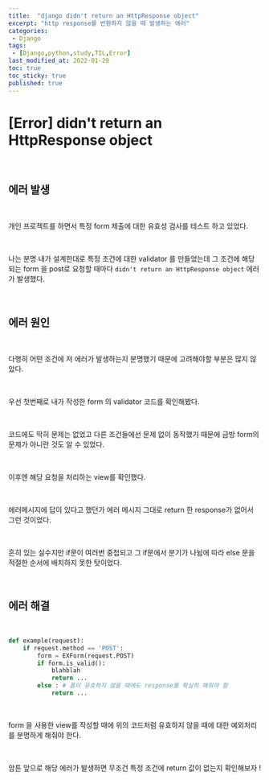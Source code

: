 ```yaml
---
title:  "django didn't return an HttpResponse object"
excerpt: "http response를 반환하지 않을 때 발생하는 에러"
categories:
 - Django
tags:
 - [Django,python,study,TIL,Error]
last_modified_at: 2022-01-29
toc: true
toc_sticky: true
published: true
---
```


# [Error] didn't return an HttpResponse object

<br>



## 에러 발생

<br>

개인 프로젝트를 하면서 특정 form 제출에 대한 유효성 검사를 테스트 하고 있었다.

<br>

나는 분명 내가 설계한대로 특정 조건에 대한 validator 를 만들었는데 그 조건에 해당 되는 form 을 post로 요청할 때마다 `didn't return an HttpResponse object` 에러가 발생했다.


<br>


## 에러 원인

<br>

다행히 어떤 조건에 저 에러가 발생하는지 분명했기 때문에 고려해야할 부분은 많지 않았다.

<br>

우선 첫번째로 내가 작성한 form 의 validator 코드를 확인해봤다. 

<br>

코드에도 딱히 문제는 없었고 다른 조건들에선 문제 없이 동작했기 때문에 금방 form의 문제가 아니란 것도 알 수 있었다.

<br>

이후엔 해당 요청을 처리하는 view를 확인했다.

<br>

에러메시지에 답이 있다고 했던가 에러 메시지 그대로 return 한 response가 없어서 그런 것이었다.

<br>

흔히 있는 실수지만 if문이 여러번 중첩되고 그 if문에서 분기가 나뉨에 따라 else 문을 적절한 순서에 배치하지 못한 탓이었다.

<br>

## 에러 해결

<br>



```python
def example(request):
    if request.method == 'POST':
        form = EXForm(request.POST)
        if form.is_valid():
            blahblah
          	return ...
        else : # 폼이 유효하지 않을 때에도 response를 확실히 해줘야 함
            return ...
```


<br>


form 을 사용한 view를 작성할 때에 위의 코드처럼 유효하지 않을 때에 대한 예외처리를 분명하게 해줘야 한다.

<br>

암튼 앞으로 해당 에러가 발생하면 무조건 특정 조건에 return 값이 없는지 확인해보자 !


<br>
